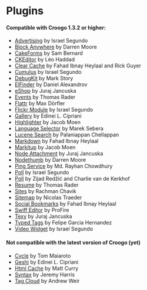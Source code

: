 # Plugins

#### Compatible with Croogo 1.3.2 or higher:

* [Advertising](http://github.com/chroposnos/Advertising-Croogo-Plugin) by Israel Segundo
* [Block Anywhere](https://github.com/firecreek/BlockAnywhere) by Darren Moore
* [CakeForms](https://github.com/shihab-alain/croogo-cakeforms/) by Sam Bernard
* [CKEditor](http://github.com/Scoup/geecktec_ckeditor) by Léo Haddad
* [Clear Cache](https://github.com/fahad19/clear_cache) by Fahad  Ibnay Heylaal and Rick Guyer
* [Cumulus](http://github.com/chroposnos/cumulus) by Israel Segundo
* [DebugKit](http://github.com/fahad19/debug_kit) by Mark Story
* [ElFinder](http://github.com/azzzy/Croogo-ElFinder-Plugin) by Daniel Alexandrov
* [eShop](http://github.com/elcuro/eshop) by Juraj Jancuska
* [Events](http://github.com/thoth/event) by Thomas Rader
* [Flattr](http://github.com/muxe/Croogo-Flattr-Plugin) by Max Dörfler
* [Flickr Module](http://github.com/chroposnos/flickr_module) by Israel Segundo
* [Gallery](http://github.com/phpedinei/gallery) by Edinei L. Cipriani
* [Highlighter](http://github.com/jacmoe/highlighter) by Jacob Moen
* [Language Selector](http://github.com/smarek/langbar) by Marek Sebera
* [Lucene Search](http://github.com/palam/Croogo-Lucene-Search-Plugin) by Palaniappan Chellappan
* [Markdown](http://fahad19.com/blog/markdown-plugin) by Fahad Ibnay Heylaal
* [Markitup](http://github.com/jacmoe/markitup) by Jacob Moen
* [Node Attachment](http://github.com/elcuro/nodeattachment) by Juraj Jancuska
* [Nodethumb](http://github.com/firecreek/nodethumb) by Darren Moore
* [Ping Service](http://github.com/rayhan/ping_service) by Md. Rayhan Chowdhury
* [Poll](http://github.com/chroposnos/poll) by Israel Segundo
* [Poll](http://github.com/primeminister/poll) by Zijad Redžić and Charlie van de Kerkhof
* [Resume](https://github.com/thoth/resume) by Thomas Rader
* [Sites](https://github.com/rchavik/sites) by Rachman Chavik
* [Sitemap](http://github.com/traedamatic/croogo_sitemap_plugin) by Nicolas Traeder
* [Social Bookmarks](http://github.com/fahad19/social_bookmarks) by Fahad Ibnay Heylaal
* [Swiff Editor](https://github.com/ProFire/Swiff-Editor-for-Croogo) by ProFire
* [Texy](http://github.com/elcuro/texy) by Juraj Jancuska
* [Typed Tags](http://scvgeo.com/blog/typed-tags-croogo-plugin) by Felipe Garcia Hernandez
* [Video Widget](http://github.com/chroposnos/video_widget) by Israel Segundo

#### Not compatible with the latest version of Croogo (yet)

* [Cycle](http://www.shift8creative.com/blog/cycle-plugin) by Tom Maiaroto
* [Geshi](http://github.com/phpedinei/geshi) by Edinei L. Cipriani
* [Html Cache](http://github.com/mcurry/html_cache) by Matt Curry
* [Syntax](http://codaset.com/jeremyharris/croogo-syntax-plugin) by Jeremy Harris
* [Tag Cloud](http://github.com/andruu/Croogo-Tagcloud-Plugin) by Andrew Weir